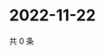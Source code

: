 # 2022-11-22

共 0 条

<!-- BEGIN WEIBO -->
<!-- 最后更新时间 Tue Nov 22 2022 17:01:10 GMT+0800 (China Standard Time) -->

<!-- END WEIBO -->
